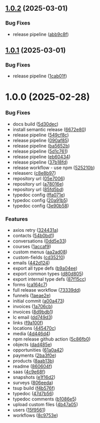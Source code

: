 ## [1.0.2](https://github.com/adkonghq/ghl-sdk/compare/v1.0.1...v1.0.2) (2025-03-01)


### Bug Fixes

* release pipeline ([abb9c8f](https://github.com/adkonghq/ghl-sdk/commit/abb9c8f3b87045a6ea11423fde1d8d1b7e79af84))

## [1.0.1](https://github.com/adkonghq/ghl-sdk/compare/v1.0.0...v1.0.1) (2025-03-01)


### Bug Fixes

* release pipeline ([1cab01f](https://github.com/adkonghq/ghl-sdk/commit/1cab01f9577f79522365418b1c34cd05653f7d29))

# 1.0.0 (2025-02-28)


### Bug Fixes

* docs build ([5d30dec](https://github.com/adkonghq/ghl-sdk/commit/5d30dece0688877c283f4c826576171aa933b595))
* install semantic release ([6672e80](https://github.com/adkonghq/ghl-sdk/commit/6672e80f11a7ac5879cae60b6b4e3f2c1012b514))
* release pipeline ([549cf8c](https://github.com/adkonghq/ghl-sdk/commit/549cf8c705c9d74a19316e42b330b4e273fbd9d8))
* release pipeline ([090af85](https://github.com/adkonghq/ghl-sdk/commit/090af85a166da5f30a5ce11222750491a6fafe13))
* release pipeline ([ba5652b](https://github.com/adkonghq/ghl-sdk/commit/ba5652bb97eb2bbae9d2988d8efe78caebc4bdfb))
* release pipeline ([5d1c761](https://github.com/adkonghq/ghl-sdk/commit/5d1c76197b47fe806434e6e20d2d02aa81492337))
* release pipeline ([eb60434](https://github.com/adkonghq/ghl-sdk/commit/eb60434613c9f87dae685ca5598af7a490dc4131))
* release pipeline ([37b18fd](https://github.com/adkonghq/ghl-sdk/commit/37b18fda1cbd0410c4594b875736ccf6edd22697))
* release workflow - use npm ([525210b](https://github.com/adkonghq/ghl-sdk/commit/525210bc1cb8be927200d8675e18a1aa4cfa79bf))
* releaserc ([c8e8b97](https://github.com/adkonghq/ghl-sdk/commit/c8e8b9770304e982f9da47fcb95cbb7bc67d7f97))
* repository url ([05e7006](https://github.com/adkonghq/ghl-sdk/commit/05e7006685ef4b03a7ba66848558d8cb9612fba4))
* repository url ([a78016e](https://github.com/adkonghq/ghl-sdk/commit/a78016ecd70283dd5257731002a28a85e292f558))
* repository url ([85fd5bd](https://github.com/adkonghq/ghl-sdk/commit/85fd5bd7dea4331a99c9aea71d1d73fc5eaea929))
* typedoc config ([ffa071e](https://github.com/adkonghq/ghl-sdk/commit/ffa071e4a751fd7efe09ad3cae6855ad9d9d77a3))
* typedoc config ([20a91b5](https://github.com/adkonghq/ghl-sdk/commit/20a91b529481ce6d00c4cb354317a6eeaa401767))
* typedoc config ([3e90b58](https://github.com/adkonghq/ghl-sdk/commit/3e90b58963b51731df2c532ddbbb3913d6980e72))


### Features

* axios retry ([324431a](https://github.com/adkonghq/ghl-sdk/commit/324431a057fc166c508e8171aa03fc332e8fa021))
* contacts ([54b0bd1](https://github.com/adkonghq/ghl-sdk/commit/54b0bd18290446293fb47a44e7b6c2b74c2e5ad5))
* conversations ([0dd5e33](https://github.com/adkonghq/ghl-sdk/commit/0dd5e33cff5172c918a87ec6f3b484f79804a0db))
* courses ([1accaf9](https://github.com/adkonghq/ghl-sdk/commit/1accaf9716d87b68f465ad7b54d1b78ef7090879))
* custom menus ([aa2ad08](https://github.com/adkonghq/ghl-sdk/commit/aa2ad084a345140ebfb9b41f08d74c3895af97e9))
* custom-fields ([cd35210](https://github.com/adkonghq/ghl-sdk/commit/cd352104bfd7ab3c92e2f1bdc2f2ee71d18337ff))
* emails ([442d124](https://github.com/adkonghq/ghl-sdk/commit/442d1241f4709f9cab5e2cb4daac443ae1efabf4))
* export all type defs ([b9a04ee](https://github.com/adkonghq/ghl-sdk/commit/b9a04eeb9e200b38020145d0801f5357a52369ec))
* export common types ([d80d805](https://github.com/adkonghq/ghl-sdk/commit/d80d805df1579dfc7598aee81338bd9ce63781a4))
* export internal type defs ([87f15cc](https://github.com/adkonghq/ghl-sdk/commit/87f15cc92599b5188e4b710f6fa9b3f5338fb538))
* forms ([ca164c7](https://github.com/adkonghq/ghl-sdk/commit/ca164c79718823a99f0aa83834d4d9876e19d0a8))
* full release workflow ([73339dd](https://github.com/adkonghq/ghl-sdk/commit/73339dda6edbc68baf147ccf66f9ded0e0b31966))
* funnels ([1aeae2e](https://github.com/adkonghq/ghl-sdk/commit/1aeae2ec3151f082e8023b2d736db7c4dc33b3c3))
* initial commit ([a00a473](https://github.com/adkonghq/ghl-sdk/commit/a00a4732168df59fce1baa5a6fd13fc0999068ba))
* invoices ([1a706cb](https://github.com/adkonghq/ghl-sdk/commit/1a706cb38507f4f7d92421625962af2df43b4b15))
* invoices ([8d9bdb1](https://github.com/adkonghq/ghl-sdk/commit/8d9bdb1552b0fe8cd49599c8d84376334b2de37d))
* lc email ([dd749d3](https://github.com/adkonghq/ghl-sdk/commit/dd749d3ae8caa0b1a0bf3ab72133f5d6d08ba7c6))
* links ([f9a100f](https://github.com/adkonghq/ghl-sdk/commit/f9a100f65b55e10b79e43ecd2d79f4338884f710))
* locations ([445470c](https://github.com/adkonghq/ghl-sdk/commit/445470ce655f690f7eefada208fbe384da71d8e2))
* media ([4d446d4](https://github.com/adkonghq/ghl-sdk/commit/4d446d4fc964461c6c2fc5472dfc3877acbb4cc7))
* npm release github action ([5c86fb0](https://github.com/adkonghq/ghl-sdk/commit/5c86fb05c02f5dc23d86f6b6d6e56a2b6a83aaf1))
* objects ([dad485e](https://github.com/adkonghq/ghl-sdk/commit/dad485e5d59cfc083cfd4f7bf25026de7e102dd5))
* opportunities ([61a0a42](https://github.com/adkonghq/ghl-sdk/commit/61a0a4299a55e04d83f28ef5a4b3cb5955217df4))
* payments ([2ba3f0e](https://github.com/adkonghq/ghl-sdk/commit/2ba3f0ecf5152593156969eaaba1d58d00510590))
* products ([8aab13b](https://github.com/adkonghq/ghl-sdk/commit/8aab13b2f48f574040ae5d89e138cb49a84634fa))
* readme ([860604f](https://github.com/adkonghq/ghl-sdk/commit/860604f889f9fe673d2a6f69d93ee2e1829873b3))
* saas ([4c9e68f](https://github.com/adkonghq/ghl-sdk/commit/4c9e68fba4cf440a3c3e6752aa0557f7e540f87b))
* snapshots ([e1f16d2](https://github.com/adkonghq/ghl-sdk/commit/e1f16d265a3f2415bce473c933fb3f4dc5d5aa0c))
* surveys ([806eeda](https://github.com/adkonghq/ghl-sdk/commit/806eeda2097e903d1a0f4b7a9b28ffc708d7f668))
* tsup build ([f4b576f](https://github.com/adkonghq/ghl-sdk/commit/f4b576f7e298141869984b5dd33fa75630020090))
* typedoc ([47d7b56](https://github.com/adkonghq/ghl-sdk/commit/47d7b56179a3138eaff0fbb0d025489e0199bc04))
* typedoc comments ([b1086e5](https://github.com/adkonghq/ghl-sdk/commit/b1086e5f44fa82d5b3c6db0b6375d4d3ee7453eb))
* upload custom files ([4b47a05](https://github.com/adkonghq/ghl-sdk/commit/4b47a05fd6ecc84c092e9d60fcb4825777bb812d))
* users ([15f9561](https://github.com/adkonghq/ghl-sdk/commit/15f9561fc291943767e22e406279cde885501fb1))
* workflows ([8c9753e](https://github.com/adkonghq/ghl-sdk/commit/8c9753e456696459ca1403ff6d423b1d7a3b12ba))
